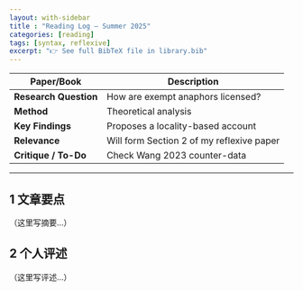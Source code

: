 ```yaml
---
layout: with-sidebar
title : "Reading Log – Summer 2025"
categories: [reading]
tags: [syntax, reflexive]
excerpt: "👉 See full BibTeX file in library.bib"
---
```


| Paper/Book | Description |
|------|------|
| **Research Question** | How are exempt anaphors licensed? |
| **Method** | Theoretical analysis |
| **Key Findings** | Proposes a locality-based account |
| **Relevance** | Will form Section 2 of my reflexive paper |
| **Critique / To-Do** | Check Wang 2023 counter-data |

---

## 1 文章要点
（这里写摘要…）

## 2 个人评述
（这里写评述…）
